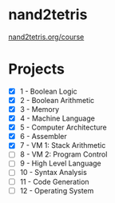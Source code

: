 # nand2tetris
[nand2tetris.org/course](nand2tetris.org/course)

# Projects
- [x] 1 - Boolean Logic
- [x] 2 - Boolean Arithmetic
- [x] 3 - Memory
- [x] 4 - Machine Language
- [x] 5 - Computer Architecture
- [x] 6 - Assembler
- [x] 7 - VM 1: Stack Arithmetic
- [ ] 8 - VM 2: Program Control
- [ ] 9 - High Level Language
- [ ] 10 - Syntax Analysis
- [ ] 11 - Code Generation
- [ ] 12 - Operating System
